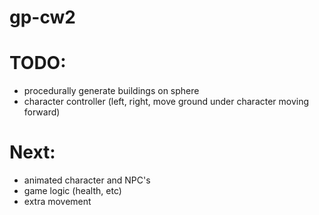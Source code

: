 # gp-cw2
# TODO:
  - procedurally generate buildings on sphere
  - character controller (left, right, move ground under character moving forward)
# Next:
  - animated character and NPC's
  - game logic (health, etc)
  - extra movement
 
